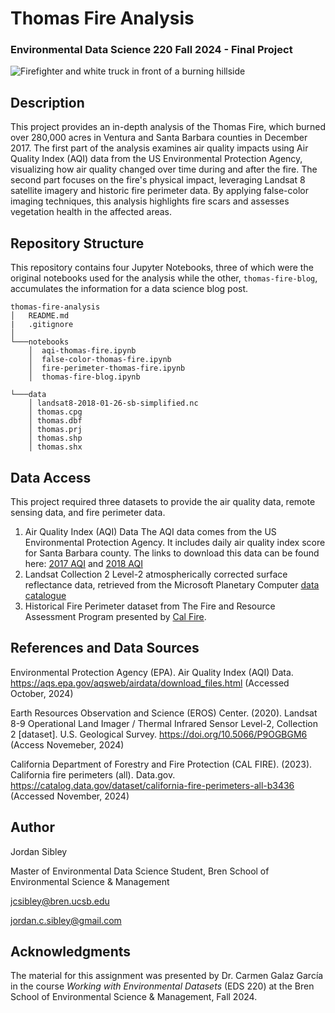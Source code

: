# Thomas Fire Analysis
### Environmental Data Science 220 Fall 2024 - Final Project 
![Firefighter and white truck in front of a burning hillside](https://live.staticflickr.com/4681/25378265228_ce1b5a68d1_b.jpg)

## Description 
This project provides an in-depth analysis of the Thomas Fire, which burned over 280,000 acres in Ventura and Santa Barbara counties in December 2017. The first part of the analysis examines air quality impacts using Air Quality Index (AQI) data from the US Environmental Protection Agency, visualizing how air quality changed over time during and after the fire. The second part focuses on the fire's physical impact, leveraging Landsat 8 satellite imagery and historic fire perimeter data. By applying false-color imaging techniques, this analysis highlights fire scars and assesses vegetation health in the affected areas.

## Repository Structure 
This repository contains four Jupyter Notebooks, three of which were the original notebooks used for the analysis while the other, `thomas-fire-blog`, accumulates the information for a data science blog post. 

```
thomas-fire-analysis
│   README.md
|   .gitignore
│
└───notebooks
    │  aqi-thomas-fire.ipynb
    │  false-color-thomas-fire.ipynb
    │  fire-perimeter-thomas-fire.ipynb
    │  thomas-fire-blog.ipynb   

└───data
    │ landsat8-2018-01-26-sb-simplified.nc 
    │ thomas.cpg
    │ thomas.dbf
    │ thomas.prj
    │ thomas.shp
    │ thomas.shx
```
## Data Access 

This project required three datasets to provide the air quality data, remote sensing data, and fire perimeter data. 

1.   Air Quality Index (AQI) Data The AQI data comes from the US Environmental Protection Agency. It includes daily air quality index score for Santa Barbara county. The links to download this data can be found here: [2017 AQI](https://aqs.epa.gov/aqsweb/airdata/daily_aqi_by_county_2017.zip) and [2018 AQI](https://aqs.epa.gov/aqsweb/airdata/daily_aqi_by_county_2018.zip)
2.  Landsat Collection 2 Level-2 atmospherically corrected surface reflectance data, retrieved from the Microsoft Planetary Computer [data catalogue](https://planetarycomputer.microsoft.com/dataset/landsat-c2-l2)
3.  Historical Fire Perimeter dataset from The Fire and Resource Assessment Program presented by [Cal Fire](https://catalog.data.gov/dataset/california-fire-perimeters-all-b3436). 

## References and Data Sources 

Environmental Protection Agency (EPA). Air Quality Index (AQI) Data. https://aqs.epa.gov/aqsweb/airdata/download_files.html (Accessed October, 2024)

Earth Resources Observation and Science (EROS) Center. (2020). Landsat 8-9 Operational Land Imager / Thermal Infrared Sensor Level-2, Collection 2 [dataset]. U.S. Geological Survey. https://doi.org/10.5066/P9OGBGM6 (Access Novemeber, 2024)

California Department of Forestry and Fire Protection (CAL FIRE). (2023). California fire perimeters (all). Data.gov. https://catalog.data.gov/dataset/california-fire-perimeters-all-b3436 (Accessed November, 2024)

## Author 
Jordan Sibley 

Master of Environmental Data Science Student, Bren School of Environmental Science & Management

jcsibley@bren.ucsb.edu

jordan.c.sibley@gmail.com 

## Acknowledgments 
The material for this assignment was presented by Dr. Carmen Galaz García in the course *Working with Environmental Datasets* (EDS 220) at the Bren School of Environmental Science & Management, Fall 2024.

